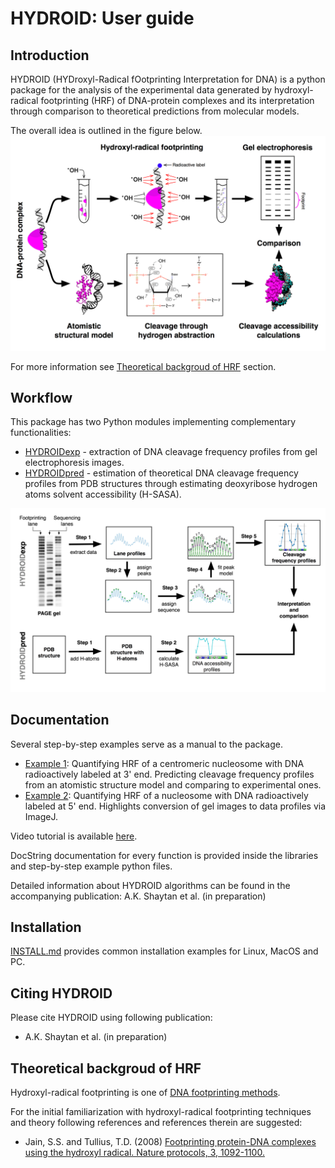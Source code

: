# HYDROID: User guide

## Introduction
HYDROID (HYDroxyl-Radical fOotprinting Interpretation for DNA) is a python package for the analysis of the experimental data generated by hydroxyl-radical footprinting (HRF) of DNA-protein complexes and its interpretation through comparison to theoretical predictions from molecular models.

The overall idea is outlined in the figure below.
![HRF](Figure1.png)

For more information see [Theoretical backgroud of HRF](#theoretical-backgroud-of-HRF) section.

## Workflow

This package has two Python modules implementing complementary functionalities:
* [HYDROIDexp](../hydroid/HYDROIDexp.py) - extraction of DNA cleavage frequency profiles from gel electrophoresis images.
* [HYDROIDpred](../hydroid/HYDROIDpred.py) - estimation of theoretical DNA cleavage frequency profiles from PDB structures through estimating deoxyribose hydrogen atoms solvent accessibility (H-SASA).

![WF](Figure2.png)

## Documentation

Several step-by-step examples serve as a manual to the package.
* [Example 1](../examples/example1): Quantifying HRF of a centromeric nucleosome with DNA radioactively labeled at 3' end. Predicting cleavage frequency profiles from an atomistic structure model and comparing to experimental ones.
* [Example 2](../examples/example2): Quantifying HRF of a nucleosome with DNA radioactively labeled at 5' end. Highlights conversion of gel images to data profiles via ImageJ.

Video tutorial is available [here](https://www.youtube.com/playlist?list=PL_GHGdsPyn0nVSvrRnyvuvkRCrNBjqeuC).

DocString documentation for every function is provided inside the libraries and step-by-step example python files.

Detailed information about HYDROID algorithms can be found in the accompanying publication: A.K. Shaytan et al. (in preparation)

## Installation

[INSTALL.md](INSTALL.md) provides common installation examples for Linux, MacOS and PC.


## Citing HYDROID
Please cite HYDROID using following publication:
- A.K. Shaytan et al. (in preparation)

## Theoretical backgroud of HRF

Hydroxyl-radical footprinting is one of [DNA footprinting methods](https://en.wikipedia.org/wiki/DNA_footprinting).

For the initial familiarization with hydroxyl-radical footprinting techniques and theory following references and references therein are suggested:

* Jain, S.S. and Tullius, T.D. (2008) [Footprinting protein-DNA complexes using the hydroxyl radical. Nature protocols, 3, 1092-1100.](http://www.nature.com/nprot/journal/v3/n6/full/nprot.2008.72.html)


